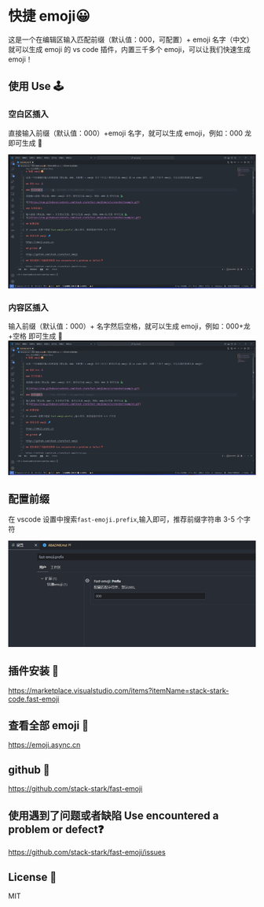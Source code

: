 # 快捷 emoji😀

这是一个在编辑区输入匹配前缀（默认值：000，可配置）+ emoji 名字（中文）就可以生成 emoji 的 vs code 插件，内置三千多个 emoji，可以让我们快速生成 emoji！

## 使用 Use 🕹️

### 空白区插入

直接输入前缀（默认值：000）+emoji 名字，就可以生成 emoji，例如：000 龙 即可生成 🐉

![](screenshot/example.gif)

### 内容区插入

输入前缀（默认值：000）+ 名字然后空格，就可以生成 emoji，例如：000+龙+空格 即可生成 🐉
![](screenshot/example2.gif)

## 配置前缀

在 vscode 设置中搜索`fast-emoji.prefix`,输入即可，推荐前缀字符串 3-5 个字符

![](screenshot/setting.png)

## 插件安装 🚀

https://marketplace.visualstudio.com/items?itemName=stack-stark-code.fast-emoji

## 查看全部 emoji 🔎

https://emoji.async.cn

## github 🔗

https://github.com/stack-stark/fast-emoji

## 使用遇到了问题或者缺陷 Use encountered a problem or defect❓

https://github.com/stack-stark/fast-emoji/issues

## License 📖

MIT
